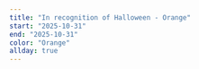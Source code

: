 ```yaml
---
title: "In recognition of Halloween - Orange"
start: "2025-10-31"
end: "2025-10-31"
color: "Orange"
allday: true
---
```


